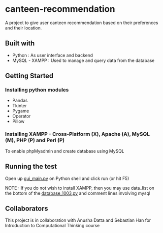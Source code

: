 # canteen-recommendation
A project to give user canteen recommendation based on their preferences and their location. 

## Built with

* Python : As user interface and backend
* MySQL - XAMPP : Used to manage and query data from the database

## Getting Started

### Installing python modules

* Pandas
* Tkinter
* Pygame
* Operator
* Pillow

### Installing XAMPP - Cross-Platform (X), Apache (A), MySQL (M), PHP (P) and Perl (P)

To enable phpMyadmin and create database using MySQL 

## Running the test

Open up [gui_main.py](https://github.com/angeladianas/canteen-recommendation/blob/master/gui_main.py) on Python shell and click run (or hit F5)

NOTE : If you do not wish to install XAMPP, then you may use data_list on the bottom of the [database_1003.py](https://github.com/angeladianas/canteen-recommendation/blob/master/database_1003.py) and comment lines involving mysql

## Collaborators

This project is in collaboration with Anusha Datta and Sebastian Han for Introduction to Computational Thinking course
